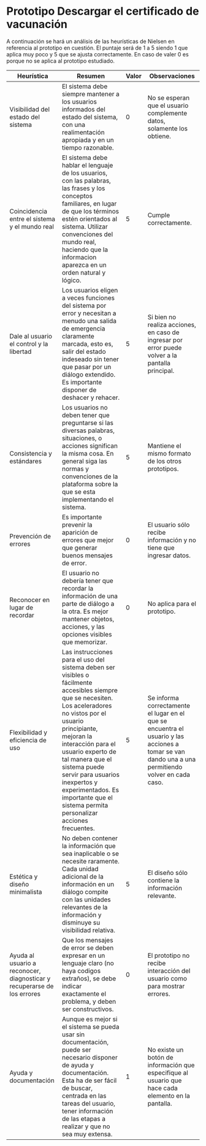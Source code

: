 # Prototipo Descargar el certificado de vacunación

A continuación se hará un análisis de las heurísticas de Nielsen en referencia al prototipo en cuestión. El puntaje será de 1 a 5 siendo 1 que aplica muy poco y 5 que se ajusta correctamente. En caso de valer 0 es porque no se aplica al prototipo estudiado.

| Heurística | Resumen | Valor | Observaciones |
|------------|---------|-------|---------------|
| Visibilidad del estado del sistema | El sistema debe siempre mantener a los usuarios informados del estado del sistema, con una realimentación apropiada y en un tiempo razonable. | 0 | No se esperan que el usuario complemente datos, solamente los obtiene. |
| Coincidencia entre el sistema y el mundo real | El sistema debe hablar el lenguaje de los usuarios, con las palabras, las frases y los conceptos familiares, en lugar de que los términos estén orientados al sistema. Utilizar convenciones del mundo real, haciendo que la informacion aparezca en un orden natural y lógico. | 5 | Cumple correctamente. |
| Dale al usuario el control y la libertad | Los usuarios eligen a veces funciones del sistema por error y necesitan a menudo una salida de emergencia claramente marcada, esto es, salir del estado indeseado sin tener que pasar por un diálogo extendido. Es importante disponer de deshacer y rehacer. | 5 | Si bien no realiza acciones, en caso de ingresar por error puede volver a la pantalla principal. |
| Consistencia y estándares | Los usuarios no deben tener que preguntarse si las diversas palabras, situaciones, o acciones significan la misma cosa. En general siga las normas y convenciones de la plataforma sobre la que se esta implementando el sistema. | 5 | Mantiene el mismo formato de los otros prototipos. |
 Prevención de errores | Es importante prevenir la aparición de errores que mejor que generar buenos mensajes de error. | 0 | El usuario sólo recibe información y no tiene que ingresar datos. |
| Reconocer en lugar de recordar | El usuario no debería tener que recordar la información de una parte de diálogo a la otra. Es mejor mantener objetos, acciones, y las opciones visibles que memorizar. | 0 | No aplica para el prototipo. |
| Flexibilidad y eficiencia de uso | Las instrucciones para el uso del sistema deben ser visibles o fácilmente accesibles siempre que se necesiten. Los aceleradores no vistos por el usuario principiante, mejoran la interacción para el usuario experto de tal manera que el sistema puede servir para usuarios inexpertos y experimentados. Es importante que el sistema permita personalizar acciones frecuentes. | 5 | Se informa correctamente el lugar en el que se encuentra el usuario y las acciones a tomar se van dando una a una permitiendo volver en cada caso. |
| Estética y diseño minimalista | No deben contener la información que sea inaplicable o se necesite raramente. Cada unidad adicional de la información en un diálogo compite con las unidades relevantes de la información y disminuye su visibilidad relativa. | 5 | El diseño sólo contiene la información relevante. |
| Ayuda al usuario a reconocer, diagnosticar y recuperarse de los errores | Que los mensajes de error se deben expresar en un lenguaje claro (no haya codigos extraños), se debe indicar exactamente el problema, y deben ser constructivos. | 0 | El prototipo no recibe interacción del usuario como para mostrar errores. |
| Ayuda y documentación | Aunque es mejor si el sistema se pueda usar sin documentación, puede ser necesario disponer de ayuda y documentación. Esta ha de ser fácil de buscar, centrada en las tareas del usuario, tener información de las etapas a realizar y que no sea muy extensa. | 1 | No existe un botón de información que especifique al usuario que hace cada elemento en la pantalla. |
